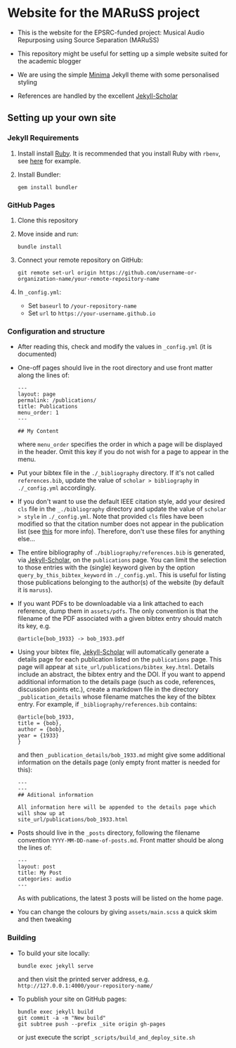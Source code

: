 # Website for the MARuSS project

- This is the website for the EPSRC-funded project: Musical Audio Repurposing using Source Separation (MARuSS)

- This repository might be useful for setting up a simple website suited for the academic blogger

- We are using the simple [Minima](https://github.com/jekyll/minima) Jekyll theme with some personalised styling

- References are handled by the excellent [Jekyll-Scholar](https://github.com/inukshuk/jekyll-scholar)

## Setting up your own site

### Jekyll Requirements

1. Install install [Ruby](https://www.ruby-lang.org/en/). It is recommended that
   you install Ruby with `rbenv`, see [here]( https://gorails.com/setup/ubuntu/16.04#ruby) for example.

2. Install Bundler:
    ```
    gem install bundler
    ```

### GitHub Pages

1. Clone this repository

2. Move inside and run:
    ```
    bundle install
    ```
3. Connect your remote repository on GitHub:
    ```
    git remote set-url origin https://github.com/username-or-organization-name/your-remote-repository-name
    ```

4. In `_config.yml`:
    - Set `baseurl` to `/your-repository-name`
    - Set `url` to `https://your-username.github.io`

### Configuration and structure

- After reading this, check and modify the values in `_config.yml` (it is documented)

- One-off pages should live in the root directory and use front matter along the
    lines of:
    ```
    ---
    layout: page
    permalink: /publications/
    title: Publications
    menu_order: 1
    ---

    ## My Content

    ```
    where `menu_order` specifies the order in which a page will be displayed in the
    header. Omit this key if you do not wish for a page to appear in the menu.

- Put your bibtex file in the `./_bibliography` directory. If it's not called `references.bib`, update the value of `scholar > bibliography` in `./_config.yml` accordingly.

- If you don't want to use the default IEEE citation style, add your desired
    `cls` file in the `_./bibliography` directory and update the value of `scholar > style` in `./_config.yml`. Note that provided `cls` files have been modified so that the citation number does not appear in the publication list (see [this](https://techblog.lankes.org/2015/04/06/From-Wordpress-to-Jekyll/) for more info). Therefore, don't use these files for anything else...

- The entire bibliography of `./bibliography/references.bib` is generated, via [Jekyll-Scholar](https://github.com/inukshuk/jekyll-scholar), on the `publications` page. You can limit the selection to those entries with the (single) keyword given by the option `query_by_this_bibtex_keyword` in `./_config.yml`. This is useful for listing those publications belonging to the author(s) of the website (by default it is `maruss`).

- If you want PDFs to be downloadable via a link attached to each reference, dump them in `assets/pdfs`. The only convention is that the filename of the PDF associated with a given bibtex entry should match its key, e.g.
    ```
    @article{bob_1933} -> bob_1933.pdf
    ```

- Using your bibtex file, [Jekyll-Scholar](https://github.com/inukshuk/jekyll-scholar) will automatically generate a details page for each publication listed on the `publications` page. This page will appear at `site_url/publications/bibtex_key.html`. Details include an abstract, the bibtex entry and the DOI. If you want to append additional information to the details page (such as code, references, discussion points etc.), create a markdown file in the directory `_publication_details` whose filename matches the key of the bibtex entry. For example, if `_bibliography/references.bib` contains:
    ```
    @article{bob_1933,
    title = {bob},
    author = {bob},
    year = {1933}
    }
    ```
    and then `_publication_details/bob_1933.md` might give some additional information
    on the details page (only empty front matter is needed for this):
    ```
    ---
    ---
    ## Aditional information

    All information here will be appended to the details page which will show up at
    site_url/publications/bob_1933.html
    ```

- Posts should live in the `_posts` directory, following the filename convention
    `YYYY-MM-DD-name-of-posts.md`. Front matter should be along the lines of:
    ```
    ---
    layout: post
    title: My Post
    categories: audio
    ---
    ```
    As with publications, the latest 3 posts will be listed on the home page.

- You can change the colours by giving `assets/main.scss` a quick skim and then tweaking

### Building

- To build your site locally:
    ```
    bundle exec jekyll serve
    ```
    and then visit the printed server address, e.g. `http://127.0.0.1:4000/your-repository-name/`

- To publish your site on GitHub pages:
    ```
    bundle exec jekyll build
    git commit -a -m "New build"
    git subtree push --prefix _site origin gh-pages
    ```
    or just execute the script `_scripts/build_and_deploy_site.sh`
